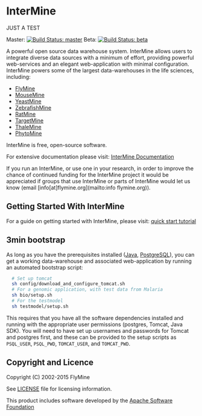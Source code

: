 InterMine
============

JUST A TEST

Master: [![Build Status: master][travis-badge-master]][ci]
Beta: [![Build Status: beta][travis-badge-beta]][ci]

A powerful open source data warehouse system. InterMine allows users
to integrate diverse data sources with a minimum of effort, providing
powerful web-services and an elegant web-application with minimal
configuration. InterMine powers some of the largest data-warehouses in
the life sciences, including:
  * [FlyMine](http://www.flymine.org)
  * [MouseMine](http://www.mousemine.org)
  * [YeastMine](http://yeastmine.yeastgenome.org)
  * [ZebrafishMine](http://zebrafishmine.org)
  * [RatMine](http://ratmine.mcw.edu/ratmine/begin.do)
  * [TargetMine](http://targetmine.nibio.go.jp/)
  * [ThaleMine](https://apps.araport.org/thalemine)
  * [PhytoMine](http://phytozome.jgi.doe.gov/phytomine)

InterMine is free, open-source software.

For extensive documentation please visit: [InterMine Documentation][readthedocs]

If you run an InterMine, or use one in your research,
in order to improve the chance of continued funding for the
InterMine project it would be appreciated if groups that use
InterMine or parts of InterMine would let us know (email
[info[at]flymine.org](mailto:info flymine.org)).

Getting Started With InterMine
-------------------------------

For a guide on getting started with InterMine, please visit:
[quick start tutorial][tutorial]

3min bootstrap
--------------------------------------

As long as you have the prerequisites installed ([Java][java],
[PostgreSQL][psql]), you can get a working 
data-warehouse and associated web-application by running an
automated bootstrap script:

```bash
  # Set up tomcat
  sh config/download_and_configure_tomcat.sh
  # For a genomic application, with test data from Malaria
  sh bio/setup.sh
  # For the testmodel
  sh testmodel/setup.sh
```

This requires that you have all the software dependencies
installed and running with the appropriate user permissions
(postgres, Tomcat, Java SDK). You will need to have set up usernames
and passwords for Tomcat and postgres first, and these can be
provided to the setup scripts as `PSQL_USER`, `PSQL_PWD`,
`TOMCAT_USER`, and `TOMCAT_PWD`.

Copyright and Licence
------------------------

Copyright (C) 2002-2015 FlyMine

See [LICENSE](LICENSE) file for licensing information.

This product includes software developed by the
[Apache Software Foundation][apache]

[travis-badge-master]: https://travis-ci.org/intermine/intermine.svg?branch=master
[travis-badge-beta]: https://travis-ci.org/intermine/intermine.svg?branch=beta
[ci]: https://travis-ci.org/intermine/intermine
[readthedocs]: http://intermine.readthedocs.org/en/latest
[tutorial]: http://intermine.readthedocs.org/en/latest/get-started/tutorial
[psql]: http://www.postgresql.org
[java]: http://www.oracle.com/technetwork/java/javase/downloads/index.html
[apache]: http://www.apache.org
[tomcat]: http://tomcat.apache.org/download-70.cgi

